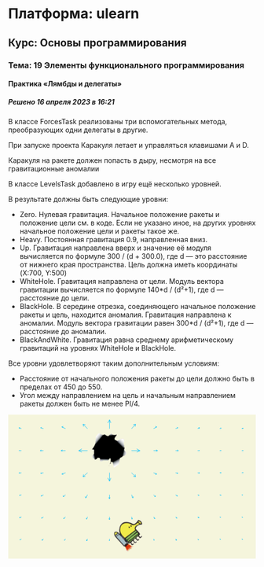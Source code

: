 # Платформа: ulearn
## Курс: Основы программирования
### Тема: 19 Элементы функционального программирования
#### Практика «Лямбды и делегаты»
##### Решено 16 апреля 2023 в 16:21

В классе ForcesTask реализованы три вспомогательных метода, преобразующих одни делегаты в другие.

При запуске проекта Каракуля летает и управляться клавишами A и D.

Каракуля на ракете должен попасть в дыру, несмотря на все гравитационные аномалии


В классе LevelsTask добавлено в игру ещё несколько уровней.

В результате должны быть следующие уровни:
- Zero. Нулевая гравитация. Начальное положение ракеты и положение цели см. в коде. Если не указано иное, на других уровнях начальное положение цели и ракеты такое же.
- Heavy. Постоянная гравитация 0.9, направленная вниз.
- Up. Гравитация направлена вверх и значение её модуля вычисляется по формуле 300 / (d + 300.0), где d — это расстояние от нижнего края пространства. Цель должна иметь координаты (X:700, Y:500)
- WhiteHole. Гравитация направлена от цели. Модуль вектора гравитации вычисляется по формуле 140*d / (d²+1), где d — расстояние до цели.
- BlackHole. В середине отрезка, соединяющего начальное положение ракеты и цель, находится аномалия. Гравитация направлена к аномалии. Модуль вектора гравитации равен 300*d / (d²+1), где d — расстояние до аномалии.
- BlackAndWhite. Гравитация равна среднему арифметическому гравитаций на уровнях WhiteHole и BlackHole.

Все уровни удовлетворяют таким дополнительным условиям:
- Расстояние от начального положения ракеты до цели должно быть в пределах от 450 до 550.
- Угол между направлением на цель и начальным направлением ракеты должен быть не менее PI/4.

![plot](rocket.png)